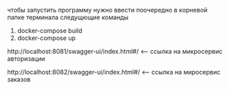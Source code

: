 чтобы запустить программу нужно ввести поочередно в корневой папке терминала следущющие команды
1) docker-compose build
2) docker-compose up

http://localhost:8081/swagger-ui/index.html#/   <-- ссылка на микросервис авторизации

http://localhost:8082/swagger-ui/index.html#/   <-- ccылка на миросервис заказов
